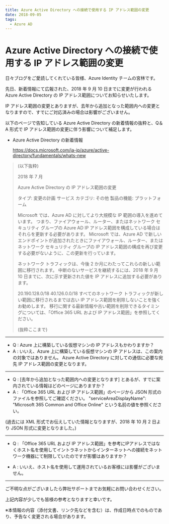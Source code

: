 ```yaml
---
title: Azure Active Directory への接続で使用する IP アドレス範囲の変更
date: 2018-09-05
tags:
  - Azure AD
---
```


# Azure Active Directory への接続で使用する IP アドレス範囲の変更

日々ブログをご愛読してくれている皆様、Azure Identity チームの宮林です。

先日、新着情報にて広報された、2018 年 9 月 10 日までに変更が行われる Azure Active Directory の IP アドレス範囲についてお知らせいたします。

IP アドレス範囲の変更とありますが、去年から追加となった範囲内への変更となりますので、すでにご対応済みの場合は影響がございません。

以下のページで告知している Azure Active Directory の新着情報の抜粋と、Q＆A 形式で IP アドレス範囲の変更に伴う影響について補足します。

- Azure Active Directory の新着情報

  https://docs.microsoft.com/ja-jp/azure/active-directory/fundamentals/whats-new


>(以下抜粋)
>
>2018 年 7 月
>
>Azure Active Directory の IP アドレス範囲の変更
>
>タイプ: 変更の計画
>サービス カテゴリ: その他
>製品の機能: プラットフォーム
>
>Microsoft では、Azure AD に対してより大規模な IP 範囲の導入を進めています。
>つまり、ファイアウォール、ルーター、またはネットワーク セキュリティ グループの Azure AD IP アドレス範囲を構成している場合はそれらを更新する必要があります。
>Microsoft では、Azure AD で新しいエンドポイントが追加されたときにファイアウォール、ルーター、またはネットワーク セキュリティ グループの IP アドレス範囲の構成を再び変更する必要がないように、この更新を行っています。
>
>ネットワーク トラフィックは、今後 2 か月にわたってこれらの新しい範囲に移行されます。 中断のないサービスを継続するには、2018 年 9 月 10 日までに、次に示す更新された値を IP アドレスに追加する必要があります。
>
>20.190.128.0/18
>40.126.0.0/18
>すべてのネットワーク トラフィックが新しい範囲に移行されるまでは古い IP アドレス範囲を削除しないことを強くお勧めします。 移行に関する最新情報や古い範囲を削除できるタイミングについては、「Office 365 URL および IP アドレス範囲」を参照してください。
>
>(抜粋ここまで)


--- 

- Q : Azure 上に構築している仮想マシンの IP アドレスもかわりますか？
- A : いいえ、Azure 上に構築している仮想マシンの IP アドレスは、この案内の対象ではありません。
Azure Active Directory に対しての通信に必要な宛先 IP アドレス範囲の変更となります。

---

- Q : [去年から追加となった範囲内への変更となります] とあるが、すでに案内されている情報はどのページにありますか？
- A : 「Office 365 URL および IP アドレス範囲」のページから JSON 形式のファイルを参照してご確認ください。
"serviceAreaDisplayName": "Microsoft 365 Common and Office Online" という名前の値を参照ください。

(過去には XML 形式でお伝えしていた情報となりますが、2018 年 10 月 2 日より JSON 形式に変更となりました。)

---

- Q : 「Office 365 URL および IP アドレス範囲」を参考にIPアドレスではなくホスト名を使用してイントラネットからインターネットへの接続をネットワーク機器にて制限していたのですが影響はありますか？

- A : いいえ、ホスト名を使用して運用されているお客様には影響がございません。

---


ご不明な点がございましたら弊社サポートまでお気軽にお問い合わせください。

上記内容が少しでも皆様の参考となりますと幸いです。

※本情報の内容（添付文書、リンク先などを含む）は、作成日時点でのものであり、予告なく変更される場合があります。
